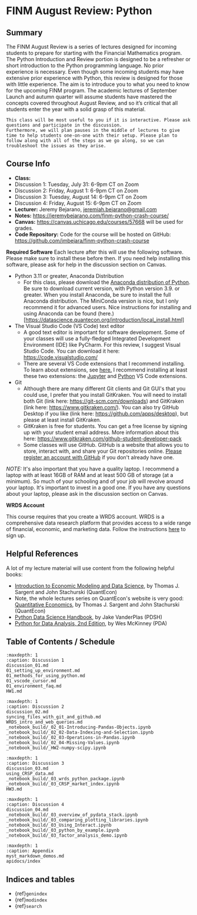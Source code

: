 # FINM August Review: Python
  

## Summary

The FINM August Review is a series of lectures designed for incoming students to prepare for starting with the Financial Mathematics program. The Python Introduction and Review portion is designed to be a refresher or short introduction to the Python programming language. No prior experience is necessary. Even though some incoming students may have extensive prior experience with Python, this review is designed for those with little experience. The aim is to introduce you to what you need to know for the upcoming FINM program. The academic lectures of September Launch and autumn quarter will assume students have mastered the concepts covered throughout August Review, and so it’s critical that all students enter the year with a solid grasp of this material. 


```{note}
This class will be most useful to you if it is interactive. Please ask questions and participate in the discussion. 
Furthermore, we will plan pauses in the middle of lectures to give time to help students one-on-one with their setup. Please plan to follow along with all of the steps as we go along, so we can troubleshoot the issues as they arise.
```


## Course Info

- **Class:** 
 - Discussion 1: Tuesday, July 31: 6-9pm CT on Zoom
 - Discussion 2: Friday, August 1: 6-9pm CT on Zoom
 - Discussion 3: Tuesday, August 14: 6-9pm CT on Zoom
 - Discussion 4: Friday, August 15: 6-9pm CT on Zoom
- **Lecturer:** Jeremy Bejarano, jeremiah.bejarano@gmail.com
- **Notes:** https://jeremybejarano.com/finm-python-crash-course/
- **Canvas:** https://canvas.uchicago.edu/courses/57668 will be used for grades. 
- **Code Repository:** Code for the course will be hosted on GitHub: https://github.com/jmbejara/finm-python-crash-course 

**Required Software**
Each lecture after this will use the following software. Please make sure to install these before then. If you need help installing this software, please  ask for help in the discussion section on Canvas.

 - Python 3.11 or greater, Anaconda Distribution
   - For this class, please download the [Anaconda distribution of Python](https://www.anaconda.com/products/distribution). Be sure to download current version, with Python version 3.9. or greater. When you install Anaconda, be sure to install the full Anaconda distribution. 
   The MiniConda version is nice, but I only recommend it for advanced users. Nice instructions for installing and using Anaconda can be found (here.)[https://datascience.quantecon.org/introduction/local_install.html]
 - The Visual Studio Code (VS Code) text editor
   - A good text editor is important for software development. Some of your classes will use a fully-fledged Integrated Development Environment (IDE) like PyCharm. For this review, I suggest Visual Studio Code. You can download it here: https://code.visualstudio.com/
   - There are several VS Code extensions that I recommend installing. To learn about extensions, see [here.](https://code.visualstudio.com/docs/editor/extension-marketplace) I recommend installing at least these two extensions: the [Jupyter](https://marketplace.visualstudio.com/items?itemName=ms-toolsai.jupyter) and [Python](https://marketplace.visualstudio.com/items?itemName=ms-python.python) VS Code extensions.
 - Git
   - Although there are many different Git clients and Git GUI's that you could use,
   I prefer that you install GitKraken. You will need to install both 
   Git (link here: https://git-scm.com/downloads) and GitKraken (link here: https://www.gitkraken.com/).
   You can also try GitHub Desktop if you like (link here: https://github.com/apps/desktop), but please at least install GitKraken.
   - GitKraken is free for students. You can get a free license by signing up with your student email address. More information about this here: https://www.gitkraken.com/github-student-developer-pack
   - Some classes will use GitHub. GitHub is a website that allows you to store, interact with, and share your Git repositories online. [Please register an account with GitHub](https://github.com/) if you don't already have one.

*NOTE:* It's also important that you have a quality laptop. I recommend a laptop with at least 16GB of RAM and at least 500 GB of storage (at a minimum). 
So much of your schooling and of your job will revolve around your laptop. 
It's important to invest in a good one. If you have any questions about your laptop, please ask in the discussion section on Canvas.

**WRDS Account**

This course requires that you create a WRDS account. WRDS is a comprehensive data research platform that provides access to a wide range of financial, economic, and marketing data.
Follow the instructions [here](./01_setting_up_environment.md#wrds-how-do-i-sign-up) to sign up.



## Helpful References

A lot of my lecture material will use content from the following helpful books:

* [Introduction to Economic Modeling and Data Science](https://datascience.quantecon.org/), by Thomas J. Sargent and John Stachurski (QuantEcon)
* Note, the whole lectures series on QuantEcon's website is very good: [Quantitative Economics](https://lectures.quantecon.org/), by Thomas J. Sargent and John Stachurski (QuantEcon)
* [Python Data Science Handbook](https://jakevdp.github.io/PythonDataScienceHandbook/), by Jake VanderPlas (PDSH)
* [Python for Data Analysis, 2nd Edition](https://github.com/wesm/pydata-book), by Wes McKinney (PDA)

## Table of Contents / Schedule


```{toctree}
:maxdepth: 1
:caption: Discussion 1
discussion_01.md
01_setting_up_environment.md
01_methods_for_using_python.md
01_vscode_cursor.md
01_environment_faq.md
HW1.md
```

```{toctree}
:maxdepth: 1
:caption: Discussion 2
discussion_02.md
syncing_files_with_git_and_github.md
WRDS_intro_and_web_queries.md
_notebook_build/_02_01-Introducing-Pandas-Objects.ipynb
_notebook_build/_02_02-Data-Indexing-and-Selection.ipynb
_notebook_build/_02_03-Operations-in-Pandas.ipynb
_notebook_build/_02_04-Missing-Values.ipynb
_notebook_build/_HW2-numpy-scipy.ipynb
```

```{toctree}
:maxdepth: 1
:caption: Discussion 3
discussion_03.md
using_CRSP_data.md
_notebook_build/_03_wrds_python_package.ipynb
_notebook_build/_03_CRSP_market_index.ipynb
HW3.md
```

```{toctree}
:maxdepth: 1
:caption: Discussion 4️
discussion_04.md
_notebook_build/_03_overview_of_pydata_stack.ipynb
_notebook_build/_03_comparing_plotting_libraries.ipynb
_notebook_build/_03_Using_Interact.ipynb
_notebook_build/_03_python_by_example.ipynb
_notebook_build/_03_factor_analysis_demo.ipynb
```


```{toctree}
:maxdepth: 1
:caption: Appendix
myst_markdown_demos.md
apidocs/index
```


## Indices and tables

- {ref}`genindex`
- {ref}`modindex`
- {ref}`search`

